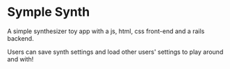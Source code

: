 # Symple Synth

A simple synthesizer toy app with a js, html, css front-end and a rails backend.

Users can save synth settings and load other users' settings to play around
and with!
